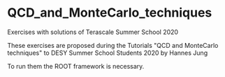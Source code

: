 # QCD_and_MonteCarlo_techniques
Exercises with solutions of Terascale Summer School 2020

These exercises are proposed during the Tutorials "QCD and MonteCarlo techniques" 
to DESY Summer School Students 2020 by Hannes Jung

To run them the ROOT framework is necessary.
